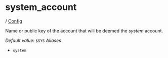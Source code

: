 # system_account

/ [Config](../index.md) 

Name or public key of the account that will be deemed the
*system* account.

*Default value*: `$SYS`
*Aliases*
- `system`

